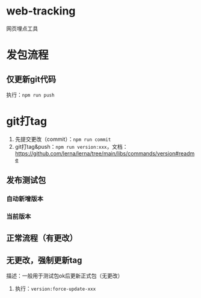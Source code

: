 # web-tracking

网页埋点工具

# 发包流程
## 仅更新git代码
执行：`npm run push`
# git打tag
1. 先提交更改（commit）：`npm run commit`
2. git打tag&push：`npm run version:xxx`，文档：https://github.com/lerna/lerna/tree/main/libs/commands/version#readme

## 发布测试包
### 自动新增版本
### 当前版本


## 正常流程（有更改）

## 无更改，强制更新tag
描述：一般用于测试包ok后更新正式包（无更改）
1. 执行：`version:force-update-xxx`
